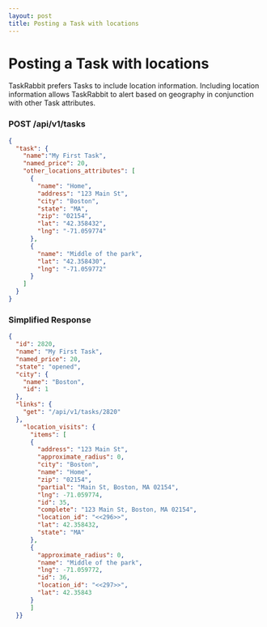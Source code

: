```yaml
---
layout: post
title: Posting a Task with locations
---
```

# Posting a Task with locations

TaskRabbit prefers Tasks to include location information. Including location information allows TaskRabbit to alert based on geography in conjunction with other Task attributes.

### POST /api/v1/tasks

```json
{
  "task": {
    "name":"My First Task", 
    "named_price": 20, 
    "other_locations_attributes": [
      {
        "name": "Home",
        "address": "123 Main St",
        "city": "Boston",
        "state": "MA",
        "zip": "02154",
        "lat": "42.358432",
        "lng": "-71.059774"
      }, 
      {
        "name": "Middle of the park",
        "lat": "42.358430",
        "lng": "-71.059772"
      }
    ]
  }
}
```

### Simplified Response

```json
{
  "id": 2820,
  "name": "My First Task",
  "named_price": 20,
  "state": "opened",
  "city": {
    "name": "Boston",
    "id": 1
  },
  "links": {
    "get": "/api/v1/tasks/2820"
  },
    "location_visits": {
      "items": [
      {
        "address": "123 Main St",
        "approximate_radius": 0,
        "city": "Boston",
        "name": "Home",
        "zip": "02154",
        "partial": "Main St, Boston, MA 02154",
        "lng": -71.059774,
        "id": 35,
        "complete": "123 Main St, Boston, MA 02154",
        "location_id": "<<296>>",
        "lat": 42.358432,
        "state": "MA"
      },
      {
        "approximate_radius": 0,
        "name": "Middle of the park",
        "lng": -71.059772,
        "id": 36,
        "location_id": "<<297>>",
        "lat": 42.35843
      }
      ]
  }}
```